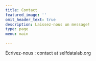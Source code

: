 ```yaml
---
title: Contact
featured_image: ''
omit_header_text: true
description: Laissez-nous un message!
type: page
menu: main

---
```


Écrivez-nous : contact at selfdatalab.org

